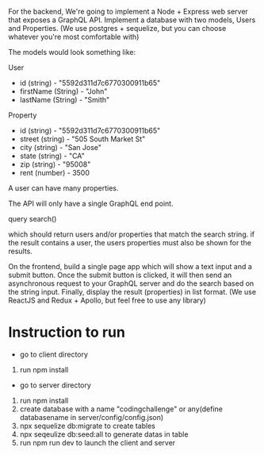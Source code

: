 For the backend, We're going to implement a Node + Express web server that exposes a GraphQL API.
Implement a database with two models, Users and Properties. (We use postgres + sequelize, but you can choose whatever you're most comfortable with)

The models would look something like:

User
- id (string) - "5592d311d7c6770300911b65"
- firstName (String) - "John"
- lastName (String) - "Smith"

Property
- id (string) - "5592d311d7c6770300911b65"
- street (string) - "505 South Market St"
- city (string) - "San Jose"
- state (string) - "CA"
- zip (string) - "95008"
- rent (number) - 3500

A user can have many properties.

The API will only have a single GraphQL end point.

query search()

which should return users and/or properties that match the search string.
if the result contains a user, the users properties must also be shown for the results.

On the frontend, build a single page app which will show a text input and a submit button. Once the submit button is clicked, it will then send an asynchronous request to your GraphQL server and do the search based on the string input. Finally, display the result (properties) in list format.
(We use ReactJS and Redux + Apollo, but feel free to use any library)


# Instruction to run
- go to client directory
1. run npm install
- go to server directory
1. run npm install
2. create database with a name "codingchallenge" or any(define databasename in server/config/config.json)
3. npx sequelize db:migrate to create tables
4. npx seqeulize db:seed:all to generate datas in table
5. run npm run dev to launch the client and server
